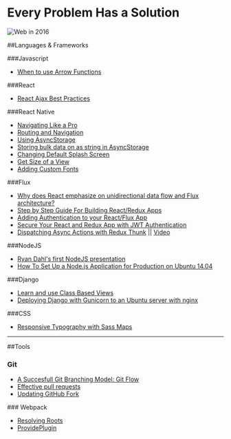# Every Problem Has a Solution

![Web in 2016](https://s-media-cache-ak0.pinimg.com/736x/f6/73/01/f6730132df8eba09ebb81aff33e5ae11.jpg)

##Languages & Frameworks

###Javascript
- [When to use Arrow Functions](http://stackoverflow.com/questions/22939130/when-should-i-use-arrow-functions-in-ecmascript-6/23045200#23045200)

###React
- [React Ajax Best Practices](http://andrewhfarmer.com/react-ajax-best-practices/) 

###React Native
- [Navigating Like a Pro](https://medium.com/@dabit3/react-native-navigator-navigating-like-a-pro-in-react-native-3cb1b6dc1e30#.hiom3o6lp)
- [Routing and Navigation](http://blog.paracode.com/2016/01/05/routing-and-navigation-in-react-native/)
- [Using AsyncStorage](https://dzone.com/articles/saving-data-in-your-react-native-mobile-applicatio)
- [Storing bulk data on as string in AsyncStorage](http://stackoverflow.com/questions/33790143/how-to-store-data-locally-in-react-native-that-is-not-a-string)
- [Changing Default Splash Screen](https://medium.com/@jvlob/change-default-launch-screen-in-react-native-ios-app-544f94f1e947#.5u2mpjp3b)
- [Get Size of a View](http://stackoverflow.com/questions/30203154/get-size-of-a-view-in-react-native)
- [Adding Custom Fonts](https://medium.com/@dabit3/adding-custom-fonts-to-react-native-b266b41bff7f#.vdf8xfn04)

###Flux
- [Why does React emphasize on unidirectional data flow and Flux architecture?](https://hashnode.com/post/why-does-react-emphasize-on-unidirectional-data-flow-and-flux-architecture-ciibz8ej600n2j3xtxgc0n1f0#ciibz8qqt01rjj3xt97v8t8in)
- [Step by Step Guide For Building React/Redux Apps](https://medium.com/@rajaraodv/step-by-step-guide-to-building-react-redux-apps-using-mocks-48ca0f47f9a#.mxhn9gk6e)
- [Adding Authentication to your React/Flux App](https://auth0.com/blog/2015/04/09/adding-authentication-to-your-react-flux-app/)
- [Secure Your React and Redux App with JWT Authentication](https://auth0.com/blog/2016/01/04/secure-your-react-and-redux-app-with-jwt-authentication/)
- [Dispatching Async Actions with Redux Thunk](https://github.com/gaearon/redux-thunk) || [Video](https://www.youtube.com/watch?v=1QI-UE3-0PU&feature=youtu.be)

###NodeJS
- [Ryan Dahl's first NodeJS presentation](https://www.youtube.com/watch?v=ztspvPYybIY)
- [How To Set Up a Node.js Application for Production on Ubuntu 14.04](https://www.digitalocean.com/community/tutorials/how-to-set-up-a-node-js-application-for-production-on-ubuntu-14-04)

###Django
- [Learn and use Class Based Views](https://ccbv.co.uk/)
- [Deploying Django with Gunicorn to an Ubuntu server with nginx](http://adambeagle.com/blog/deploying-django-17-ubuntu/)

###CSS
- [Responsive Typography with Sass Maps](https://www.smashingmagazine.com/2015/06/responsive-typography-with-sass-maps/)

---

##Tools

### Git
- [A Succesfull Git Branching Model: Git Flow](http://nvie.com/posts/a-successful-git-branching-model/)
- [Effective pull requests](http://codeinthehole.com/writing/pull-requests-and-other-good-practices-for-teams-using-github/)
- [Updating GitHub Fork](http://bassistance.de/2010/06/25/git-fu-updating-your-github-fork/)

### Webpack
- [Resolving Roots](http://stackoverflow.com/questions/27502608/resolving-require-paths-with-webpack)
- [ProvidePlugin](https://medium.com/@thejenniekim/never-import-react-from-react-again-thanks-to-webpack-s-provideplugin-69e7feb69e#.2udchuidy)
